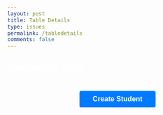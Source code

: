 ```yaml
---
layout: post
title: Table Details
type: issues
permalink: /tabledetails
comments: false
---
```

<style>
  h2 {
      color: white;
  }
  #student-cards-container {
      display: grid;
      grid-template-columns: repeat(2, 1fr);
      gap: 20px;
      margin-top: 20px;
      justify-content: center;
  }
  .student-card {
      background-color: #fff;
      border: 1px solid #ddd;
      border-radius: 5px;
      padding: 20px;
      width: 280px;
      box-shadow: 0 4px 8px rgba(0, 0, 0, 0.1);
      text-align: center;
      display: flex;
      flex-direction: column;
      align-items: center;
  }
  .student-card h3 {
      margin: 10px 0;
      font-size: 20px;
      color: black;
  }
  .student-card p {
      margin: 5px 0;
      font-size: 16px;
      color: black;
  }
  .student-image {
      width: 100px;
      height: 100px;
      border-radius: 50%;
      margin-bottom: 10px;
  }
  .delete-button, .add-task-button {
      margin-top: 10px;
      padding: 8px 12px;
      color: white;
      border: none;
      border-radius: 4px;
      cursor: pointer;
  }
  .delete-button {
      background-color: #ff4d4d;
  }
  .add-task-button {
      background-color: #28a745;
  }
  .create-button {
      margin: 20px auto;
      padding: 10px 30px;
      background-color: #007BFF;
      color: white;
      border: none;
      border-radius: 4px;
      cursor: pointer;
      display: block;
      font-size: 16px;
      font-weight: bold;
  }
</style>
<body>
  <h2 id="page-title">Students in Table</h2>
  <div id="student-cards-container"></div>
  <button class="create-button" onclick="createStudent()">Create Student</button>

  <script>
    document.addEventListener("DOMContentLoaded", function() {
      const urlParams = new URLSearchParams(window.location.search);
      const tableNumber = urlParams.get('table');

      if (tableNumber) {
        fetch("http://localhost:8181/api/students/find-team", {
          method: "POST",
          headers: { "Content-Type": "application/json" },
          body: JSON.stringify({
            course: "CSA",
            trimester: 1,
            period: 3,
            table: parseInt(tableNumber)
          })
        })
        .then(response => {
          if (!response.ok) throw new Error("Network response was not ok");
          return response.json();
        })
        .then(data => {
          const container = document.getElementById("student-cards-container");
          container.innerHTML = "";

          // Set the project name in the title using the first student in the list (assuming same project for the table)
          if (data.length > 0) {
            document.getElementById("page-title").textContent = `Project: ${data[0].project} - Students in Table ${tableNumber}`;
          }

          data.forEach(student => {
            const card = document.createElement("div");
            card.className = "student-card";
            
            // Fetch GitHub profile picture
            fetch(`https://api.github.com/users/${student.username}`)
              .then(response => response.json())
              .then(githubData => {
                const imageUrl = githubData.avatar_url || "default-image-url.jpg";
                card.innerHTML = `
                  <img src="${imageUrl}" alt="${student.username}'s Profile Picture" class="student-image">
                  <h3>${student.name}</h3>
                  <p>Username: ${student.username}</p>
                  <p>Table Number: ${student.tableNumber}</p>
                  <p>Course: ${student.course}</p>
                  <p>Trimester: ${student.trimester}</p>
                  <p>Period: ${student.period}</p>
                  <p>Tasks: ${student.tasks.join(", ")}</p>
                  <button class="add-task-button" onclick="addTask('${student.username}')">Add Task</button>
                  <button class="delete-button" onclick="deleteStudent('${student.username}')">Delete</button>
                `;
              })
              .catch(error => {
                console.error("GitHub profile fetch error:", error);
                card.innerHTML = `
                  <img src="default-image-url.jpg" alt="Default Profile Picture" class="student-image">
                  <h3>${student.name}</h3>
                  <p>Username: ${student.username}</p>
                  <p>Table Number: ${student.tableNumber}</p>
                  <p>Course: ${student.course}</p>
                  <p>Trimester: ${student.trimester}</p>
                  <p>Period: ${student.period}</p>
                  <p>Tasks: ${student.tasks.join(", ")}</p>
                  <button class="add-task-button" onclick="addTask('${student.username}')">Add Task</button>
                  <button class="delete-button" onclick="deleteStudent('${student.username}')">Delete</button>
                `;
              });
            container.appendChild(card);
          });
        })
        .catch(error => console.error("There was a problem with the fetch operation:", error));
      } else {
        document.getElementById("student-cards-container").innerHTML = "<p>No table selected.</p>";
      }
    });

    // Add task, delete student, and create student functions are unchanged.
  </script>
</body>